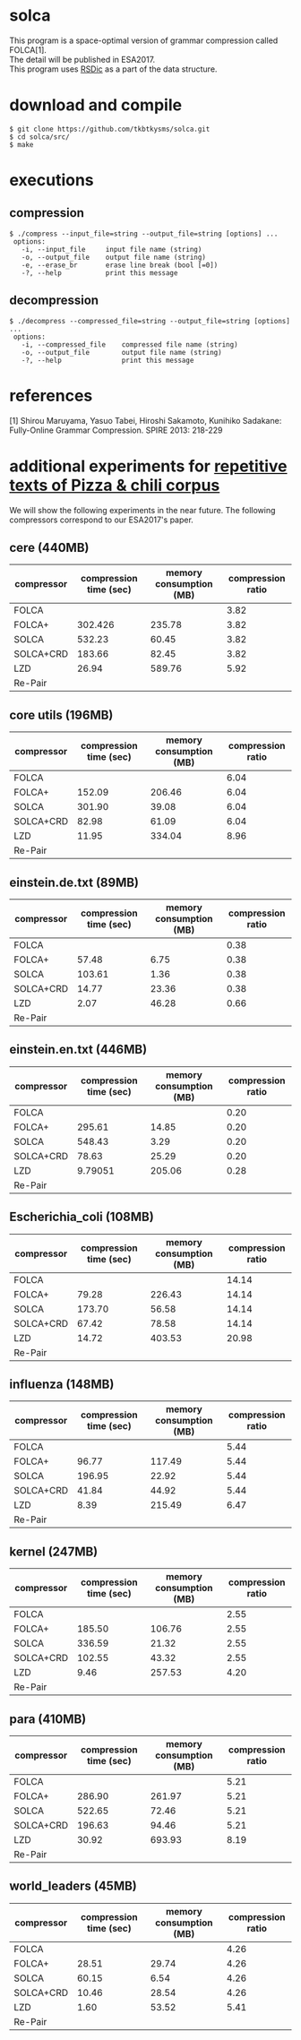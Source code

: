 # solca
This program is a space-optimal version of grammar compression called FOLCA[1].  
The detail will be published in ESA2017.  
This program uses [RSDic](https://code.google.com/archive/p/rsdic/) as a part of the data structure.

# download and compile
    $ git clone https://github.com/tkbtkysms/solca.git  
    $ cd solca/src/  
    $ make

# executions
## compression
    $ ./compress --input_file=string --output_file=string [options] ...   
     options:  
       -i, --input_file     input file name (string)  
       -o, --output_file    output file name (string)  
       -e, --erase_br       erase line break (bool [=0])  
       -?, --help           print this message  

## decompression
    $ ./decompress --compressed_file=string --output_file=string [options] ...   
     options:  
       -i, --compressed_file    compressed file name (string)  
       -o, --output_file        output file name (string)  
       -?, --help               print this message  
  
# references
[1] Shirou Maruyama, Yasuo Tabei, Hiroshi Sakamoto, Kunihiko Sadakane:  
Fully-Online Grammar Compression. SPIRE 2013: 218-229


# additional experiments for [repetitive texts of Pizza & chili corpus](http://pizzachili.dcc.uchile.cl/repcorpus/real/)
We will show the following experiments in the near future.
The following compressors correspond to our ESA2017's paper.

## cere (440MB)

|compressor|compression time (sec)| memory consumption (MB)|compression ratio|
|---|---|---|---|
|FOLCA|||3.82|
|FOLCA+|302.426|235.78|3.82|
|SOLCA|532.23|60.45|3.82| 
|SOLCA+CRD|183.66|82.45|3.82|
|LZD|26.94|589.76|5.92|
|Re-Pair||||

##  core utils (196MB)

|compressor|compression time (sec)| memory consumption (MB)|compression ratio|
|---|---|---|---|
|FOLCA|||6.04|
|FOLCA+|152.09|206.46|6.04|
|SOLCA|301.90|39.08|6.04|
|SOLCA+CRD|82.98|61.09|6.04|
|LZD|11.95|334.04|8.96|
|Re-Pair||||

## einstein.de.txt (89MB)

|compressor|compression time (sec)| memory consumption (MB)|compression ratio|
|---|---|---|---|
|FOLCA|||0.38|
|FOLCA+|57.48|6.75|0.38|
|SOLCA|103.61|1.36|0.38|
|SOLCA+CRD|14.77|23.36|0.38|
|LZD|2.07|46.28|0.66|
|Re-Pair||||

## einstein.en.txt (446MB) 

|compressor|compression time (sec)| memory consumption (MB)|compression ratio|
|---|---|---|---|
|FOLCA|||0.20|
|FOLCA+|295.61|14.85|0.20|
|SOLCA|548.43|3.29|0.20|
|SOLCA+CRD|78.63|25.29|0.20|
|LZD|9.79051|205.06|0.28|
|Re-Pair||||
## Escherichia_coli (108MB) 

|compressor|compression time (sec)| memory consumption (MB)|compression ratio|
|---|---|---|---|
|FOLCA|||14.14|
|FOLCA+|79.28|226.43|14.14|
|SOLCA|173.70|56.58|14.14|
|SOLCA+CRD|67.42|78.58|14.14|
|LZD|14.72|403.53|20.98|
|Re-Pair||||

## influenza (148MB)

|compressor|compression time (sec)| memory consumption (MB)|compression ratio|
|---|---|---|---|
|FOLCA|||5.44|
|FOLCA+|96.77|117.49|5.44|
|SOLCA|196.95|22.92|5.44|
|SOLCA+CRD|41.84|44.92|5.44|
|LZD|8.39|215.49|6.47|
|Re-Pair||||

## kernel (247MB)

|compressor|compression time (sec)| memory consumption (MB)|compression ratio|
|---|---|---|---|
|FOLCA|||2.55|
|FOLCA+|185.50|106.76|2.55|
|SOLCA|336.59|21.32|2.55|
|SOLCA+CRD|102.55|43.32|2.55|
|LZD|9.46|257.53|4.20|
|Re-Pair||||

## para (410MB)

|compressor|compression time (sec)| memory consumption (MB)|compression ratio|
|---|---|---|---|
|FOLCA|||5.21|
|FOLCA+|286.90|261.97|5.21|
|SOLCA|522.65|72.46|5.21|
|SOLCA+CRD|196.63|94.46|5.21|
|LZD|30.92|693.93|8.19|
|Re-Pair||||

## world_leaders (45MB)

|compressor|compression time (sec)| memory consumption (MB)|compression ratio|
|---|---|---|---|
|FOLCA|||4.26|
|FOLCA+|28.51|29.74|4.26|
|SOLCA|60.15|6.54|4.26|
|SOLCA+CRD|10.46|28.54|4.26|
|LZD|1.60|53.52|5.41|
|Re-Pair||||
